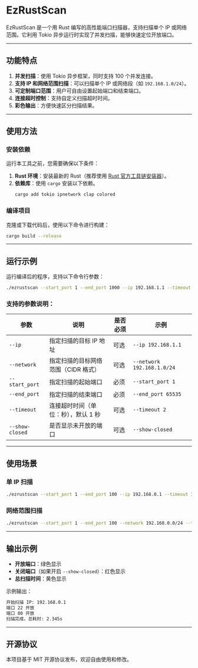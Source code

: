 
# EzRustScan

EzRustScan 是一个用 Rust 编写的高性能端口扫描器，支持扫描单个 IP 或网络范围。它利用 Tokio 异步运行时实现了并发扫描，能够快速定位开放端口。

---

## 功能特点

1. **并发扫描**：使用 Tokio 异步框架，同时支持 100 个并发连接。
2. **支持 IP 和网络范围扫描**：可以扫描单个 IP 或网络段（如 `192.168.1.0/24`）。
3. **可定制端口范围**：用户可自由设置起始端口和结束端口。
4. **连接超时控制**：支持自定义扫描超时时间。
5. **彩色输出**：方便快速区分扫描结果。

---

## 使用方法

### 安装依赖

运行本工具之前，您需要确保以下条件：
1. **Rust 环境**：安装最新的 Rust（推荐使用 [Rust 官方工具链安装器](https://rustup.rs/)）。
2. **依赖库**：使用 `cargo` 安装以下依赖。
   ```bash
   cargo add tokio ipnetwork clap colored
   ```

### 编译项目

克隆或下载代码后，使用以下命令进行构建：
```bash
cargo build --release
```

---

## 运行示例

运行编译后的程序，支持以下命令行参数：

```bash
./ezrustscan --start_port 1 --end_port 1000 --ip 192.168.1.1 --timeout 2
```

### 支持的参数说明：

| 参数             | 说明                                     | 是否必须 | 示例                                   |
|------------------|------------------------------------------|----------|----------------------------------------|
| `--ip`          | 指定扫描的目标 IP 地址                   | 可选     | `--ip 192.168.1.1`                    |
| `--network`      | 指定扫描的目标网络范围（CIDR 格式）       | 可选     | `--network 192.168.1.0/24`            |
| `--start_port`   | 指定扫描的起始端口                       | 必须     | `--start_port 1`                      |
| `--end_port`     | 指定扫描的结束端口                       | 必须     | `--end_port 65535`                    |
| `--timeout`      | 连接超时时间（单位：秒），默认 1 秒       | 可选     | `--timeout 2`                         |
| `--show-closed`  | 是否显示未开放的端口                     | 可选     | `--show-closed`                       |

---

## 使用场景

### 单 IP 扫描
```bash
./ezrustscan --start_port 1 --end_port 100 --ip 192.168.0.1 --timeout 1
```

### 网络范围扫描
```bash
./ezrustscan --start_port 1 --end_port 100 --network 192.168.0.0/24 --timeout 2 --show-closed
```

---

## 输出示例

- **开放端口**：绿色显示
- **关闭端口**（如果开启 `--show-closed`）：红色显示
- **总扫描时间**：黄色显示

示例输出：
```bash
开始扫描 IP: 192.168.0.1
端口 22 开放
端口 80 开放
扫描完成，总耗时: 2.345s
```

---

## 开源协议

本项目基于 MIT 开源协议发布，欢迎自由使用和修改。
